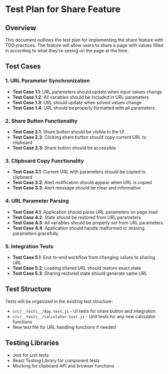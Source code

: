 # Test Plan for Share Feature

## Overview

This document outlines the test plan for implementing the share feature with TDD practices. The feature will allow users to share a page with values filled in according to what they're seeing on the page at the time.

## Test Cases

### 1. URL Parameter Synchronization

- **Test Case 1.1**: URL parameters should update when input values change
- **Test Case 1.2**: All variables should be included in URL parameters
- **Test Case 1.3**: URL should update when solved values change
- **Test Case 1.4**: URL should be properly formatted with all parameters

### 2. Share Button Functionality

- **Test Case 2.1**: Share button should be visible in the UI
- **Test Case 2.2**: Clicking share button should copy current URL to clipboard
- **Test Case 2.3**: Share button should be accessible

### 3. Clipboard Copy Functionality

- **Test Case 3.1**: Current URL with parameters should be copied to clipboard
- **Test Case 3.2**: Alert notification should appear when URL is copied
- **Test Case 3.3**: Alert message should be clear and informative

### 4. URL Parameter Parsing

- **Test Case 4.1**: Application should parse URL parameters on page load
- **Test Case 4.2**: State should be restored from URL parameters
- **Test Case 4.3**: All variables should be properly set from URL parameters
- **Test Case 4.4**: Application should handle malformed or missing parameters gracefully

### 5. Integration Tests

- **Test Case 5.1**: End-to-end workflow from changing values to sharing URL
- **Test Case 5.2**: Loading shared URL should restore exact state
- **Test Case 5.3**: Sharing restored state should generate same URL

## Test Structure

Tests will be organized in the existing test structure:

- `src/__tests__/App.test.js` - UI tests for share button and integration
- `src/__tests__/calculator.test.js` - Unit tests for any new calculator functions
- New test file for URL handling functions if needed

## Testing Libraries

- Jest for unit tests
- React Testing Library for component tests
- Mocking for clipboard API and browser functions
